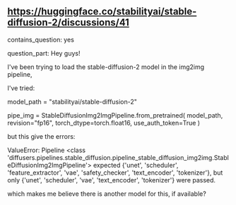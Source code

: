 ## https://huggingface.co/stabilityai/stable-diffusion-2/discussions/41

contains_question: yes

question_part: Hey guys! 

I've been trying to load the stable-diffusion-2 model in the img2img pipeline, 

I've tried: 

model_path = "stabilityai/stable-diffusion-2"

pipe_img = StableDiffusionImg2ImgPipeline.from_pretrained(
    model_path,
    revision="fp16", 
    torch_dtype=torch.float16,
    use_auth_token=True
)

but this give the errors:

ValueError: Pipeline <class 'diffusers.pipelines.stable_diffusion.pipeline_stable_diffusion_img2img.StableDiffusionImg2ImgPipeline'> expected {'unet', 'scheduler', 'feature_extractor', 'vae', 'safety_checker', 'text_encoder', 'tokenizer'}, but only {'unet', 'scheduler', 'vae', 'text_encoder', 'tokenizer'} were passed.


which makes me believe there is another model for this, if available?